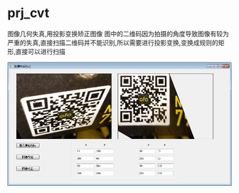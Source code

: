# prj_cvt
图像几何失真,用投影变换矫正图像
图中的二维码因为拍摄的角度导致图像有较为严重的失真,直接扫描二维码并不能识别,所以需要进行投影变换,变换成规则的矩形,直接可以进行扫描

![](https://github.com/windless1015/prj_cvt/blob/master/img_correct.jpg?raw=true)

